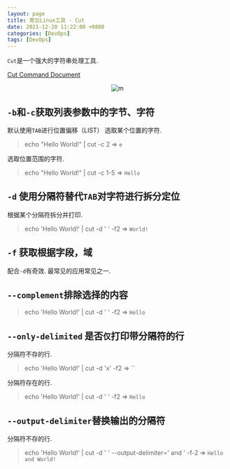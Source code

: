 ```yaml
---
layout: page
title: 常见Linux工具 - Cut
date: 2021-12-20 11:22:00 +0800
categories: [DevOps]
tags: [DevOps]
---
```


`Cut`是一个强大的字符串处理工具.

[Cut Command Document](https://linuxize.com/post/linux-cut-command/)

<div align="center"><img src="{{site.baseurl}}images/{{page.date | date: "%Y-%m"}}/2.png" alt="m"/></div>

## `-b`和`-c`获取列表参数中的字节、字符

默认使用`TAB`进行位置偏移（LIST）
选取某个位置的字符. 
>echo "Hello World!" | cut -c 2 => `e`

选取位置范围的字符. 
>echo "Hello World!" | cut -c 1-5 => `Hello`


## **`-d`** 使用分隔符替代`TAB`对字符进行拆分定位


根据某个分隔符拆分并打印. 
>echo 'Hello World!' | cut -d ' ' -f2 => `World!`

## **`-f`** 获取根据字段，域

配合`-d`有奇效. 最常见的应用常见之一.


## `--complement`排除选择的内容

>echo 'Hello World!' | cut -d ' ' -f2 => `Hello`

## `--only-delimited` 是否`仅`打印带分隔符的行

分隔符不存的行. 
> echo 'Hello World!' | cut -d 'x' -f2 => ``
> 
分隔符存在的行. 
>echo 'Hello World!' | cut -d ' ' -f2 => `Hello`

## `--output-delimiter`替换输出的分隔符

分隔符不存的行. 

> echo 'Hello World!' | cut -d ' ' --output-delimiter=' and ' -f-2 => `Hello and World!`

